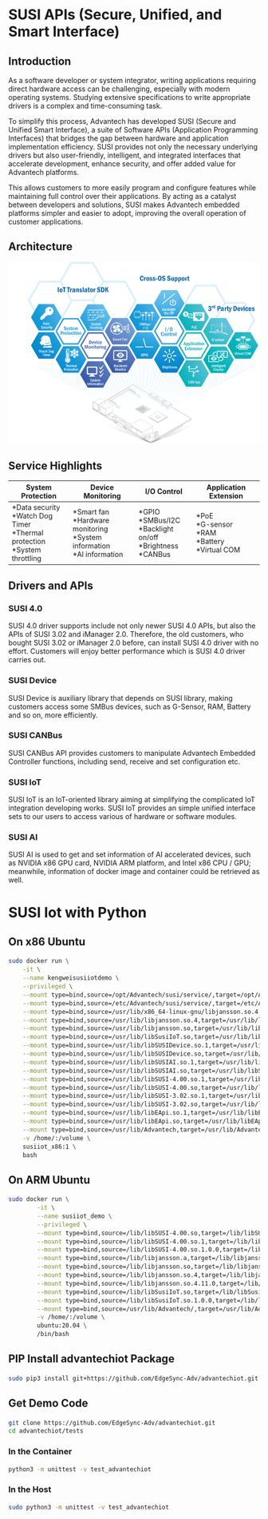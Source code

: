 # SUSI APIs (Secure, Unified, and Smart Interface)
## Introduction
As a software developer or system integrator, writing applications requiring direct hardware access can be challenging, especially with modern operating systems. Studying extensive specifications to write appropriate drivers is a complex and time-consuming task.

To simplify this process, Advantech has developed SUSI (Secure and Unified Smart Interface), a suite of Software APIs (Application Programming Interfaces) that bridges the gap between hardware and application implementation efficiency. SUSI provides not only the necessary underlying drivers but also user-friendly, intelligent, and integrated interfaces that accelerate development, enhance security, and offer added value for Advantech platforms.

This allows customers to more easily program and configure features while maintaining full control over their applications. By acting as a catalyst between developers and solutions, SUSI makes Advantech embedded platforms simpler and easier to adopt, improving the overall operation of customer applications.

## Architecture

![image](photo.png)

## Service Highlights

| System Protection | Device Monitoring | I/O Control | Application Extension |
| ----------------- | ----------------- | ----------- | ----------- |
| *Data security <br>*Watch Dog Timer <br>*Thermal protection<br> *System throttling              | *Smart fan <br>*Hardware monitoring <br>*System information <br>*AI information             | *GPIO <br>*SMBus/I2C <br>*Backlight on/off <br>*Brightness <br>*CANBus | *PoE <br>*G-sensor <br>*RAM <br> *Battery <br>*Virtual COM |

## Drivers and APIs

### SUSI 4.0
SUSI 4.0 driver supports include not only newer SUSI 4.0 APIs, but also the APIs of SUSI 3.02 and iManager 2.0. Therefore, the old customers, who bought SUSI 3.02 or iManager 2.0 before, can install SUSI 4.0 driver with no effort. Customers will enjoy better performance which is SUSI 4.0 driver carries out.

### SUSI Device
SUSI Device is auxiliary library that depends on SUSI library, making customers access some SMBus devices, such as G-Sensor, RAM, Battery and so on, more efficiently.

### SUSI CANBus
SUSI CANBus API provides customers to manipulate Advantech Embedded Controller functions, including send, receive and set configuration etc.

### SUSI IoT
SUSI IoT is an IoT-oriented library aiming at simplifying the complicated IoT integration developing works. SUSI IoT provides an simple unified interface sets to our users to access various of hardware or software modules.

### SUSI AI
SUSI AI is used to get and set information of AI accelerated devices, such as NVIDIA x86 GPU card, NVIDIA ARM platform, and Intel x86 CPU / GPU; meanwhile, information of docker image and container could be retrieved as well.

# SUSI Iot with Python
## On x86 Ubuntu
```bash
sudo docker run \
    -it \
    --name kengweisusiiotdemo \
    --privileged \
    --mount type=bind,source=/opt/Advantech/susi/service/,target=/opt/Advantech/susi/service/,readonly \
    --mount type=bind,source=/etc/Advantech/susi/service/,target=/etc/Advantech/susi/service/,readonly \
    --mount type=bind,source=/usr/lib/x86_64-linux-gnu/libjansson.so.4,target=/usr/lib/x86_64-linux-gnu/libjansson.so.4,readonly \
    --mount type=bind,source=/usr/lib/libjansson.so.4,target=/usr/lib/libjansson.so.4,readonly \
    --mount type=bind,source=/usr/lib/libjansson.so,target=/usr/lib/libjansson.so,readonly \
    --mount type=bind,source=/usr/lib/libSusiIoT.so,target=/usr/lib/libSusiIoT.so,readonly \
    --mount type=bind,source=/usr/lib/libSUSIDevice.so.1,target=/usr/lib/libSUSIDevice.so.1,readonly \
    --mount type=bind,source=/usr/lib/libSUSIDevice.so,target=/usr/lib/libSUSIDevice.so,readonly \
    --mount type=bind,source=/usr/lib/libSUSIAI.so.1,target=/usr/lib/libSUSIAI.so.1,readonly \
    --mount type=bind,source=/usr/lib/libSUSIAI.so,target=/usr/lib/libSUSIAI.so,readonly \
    --mount type=bind,source=/usr/lib/libSUSI-4.00.so.1,target=/usr/lib/libSUSI-4.00.so.1,readonly \
    --mount type=bind,source=/usr/lib/libSUSI-4.00.so,target=/usr/lib/libSUSI-4.00.so,readonly \
    --mount type=bind,source=/usr/lib/libSUSI-3.02.so.1,target=/usr/lib/libSUSI-3.02.so.1,readonly \
    --mount type=bind,source=/usr/lib/libSUSI-3.02.so,target=/usr/lib/libSUSI-3.02.so,readonly \
    --mount type=bind,source=/usr/lib/libEApi.so.1,target=/usr/lib/libEApi.so.1,readonly \
    --mount type=bind,source=/usr/lib/libEApi.so,target=/usr/lib/libEApi.so,readonly \
    --mount type=bind,source=/usr/lib/Advantech,target=/usr/lib/Advantech,readonly \
    -v /home/:/volume \
    susiiot_x86:1 \
    bash
```
## On ARM Ubuntu
```bash
sudo docker run \
        -it \
        --name susiiot_demo \
        --privileged \
        --mount type=bind,source=/lib/libSUSI-4.00.so,target=/lib/libSUSI-4.00.so,readonly \
        --mount type=bind,source=/lib/libSUSI-4.00.so.1,target=/lib/libSUSI-4.00.so.1,readonly \
        --mount type=bind,source=/lib/libSUSI-4.00.so.1.0.0,target=/lib/libSUSI-4.00.so.1.0.0,readonly \
        --mount type=bind,source=/lib/libjansson.a,target=/lib/libjansson.a,readonly \
        --mount type=bind,source=/lib/libjansson.so,target=/lib/libjansson.so,readonly \
        --mount type=bind,source=/lib/libjansson.so.4,target=/lib/libjansson.so.4,readonly \
        --mount type=bind,source=/lib/libjansson.so.4.11.0,target=/lib/libjansson.so.4.11.0,readonly \
        --mount type=bind,source=/lib/libSusiIoT.so,target=/lib/libSusiIoT.so,readonly \
        --mount type=bind,source=/lib/libSusiIoT.so.1.0.0,target=/lib/libSusiIoT.so.1.0.0,readonly \
        --mount type=bind,source=/usr/lib/Advantech/,target=/usr/lib/Advantech/,readonly \
        -v /home/:/volume \
        ubuntu:20.04 \
        /bin/bash
```

## PIP Install advantechiot Package
```sh
sudo pip3 install git+https://github.com/EdgeSync-Adv/advantechiot.git
```

## Get Demo Code
```sh
git clone https://github.com/EdgeSync-Adv/advantechiot.git
cd advantechiot/tests
```
### In the Container
```sh
python3 -m unittest -v test_advantechiot
```
### In the Host
```sh
sudo python3 -m unittest -v test_advantechiot
```